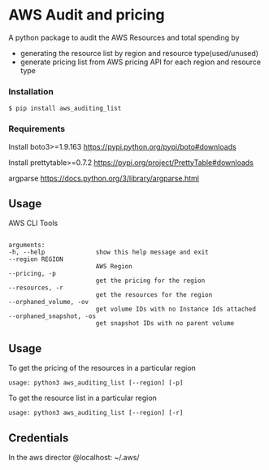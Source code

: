 # AWS Audit and pricing

A python package to audit the AWS Resources and total spending by
* generating the resource list by region and resource type(used/unused)
* generate pricing list from AWS pricing API for each region and resource type

### Installation

    $ pip install aws_auditing_list

### Requirements 

Install boto3>=1.9.163
https://pypi.python.org/pypi/boto#downloads

Install prettytable>=0.7.2
https://pypi.org/project/PrettyTable#downloads

argparse
https://docs.python.org/3/library/argparse.html

## Usage

AWS CLI Tools
```

arguments: 
-h, --help              show this help message and exit
--region REGION
                        AWS Region
--pricing, -p 
                        get the pricing for the region
--resources, -r 
                        get the resources for the region
--orphaned_volume, -ov 
                        get volume IDs with no Instance Ids attached
--orphaned_snapshot, -os 
                        get snapshot IDs with no parent volume
```

## Usage

To get the pricing of the resources in a particular region
```
usage: python3 aws_auditing_list [--region] [-p]
```

To get the resource list in a particular region
```
usage: python3 aws_auditing_list [--region] [-r]
```

## Credentials
In the aws director @localhost: ~/.aws/ 
